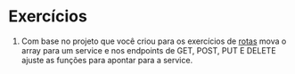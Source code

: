 # Exercícios

1) Com base no projeto que você criou para os exercícios de [rotas](https://github.com/NathanCarlos/devschool-node/blob/main/rotas.md) mova o array para um service e nos endpoints de GET, POST, PUT E DELETE ajuste as funções para apontar para a service.
